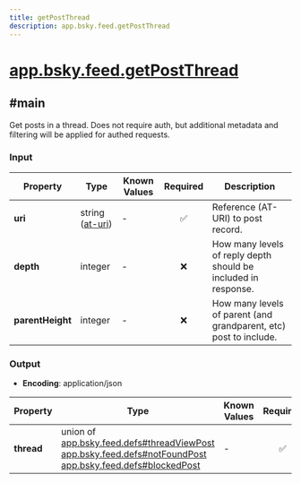 ```yaml
---
title: getPostThread
description: app.bsky.feed.getPostThread
---
```


# [app.bsky.feed.getPostThread](https://github.com/myConsciousness/atproto.dart/blob/main/lexicons/app/bsky/feed/getPostThread.json)

## #main

Get posts in a thread. Does not require auth, but additional metadata and filtering will be applied for authed requests.

### Input

| Property | Type | Known Values | Required | Description |
| --- | --- | --- | :---: | --- |
| **uri** | string ([at-uri](https://atproto.com/specs/at-uri-scheme)) | - | ✅ | Reference (AT-URI) to post record. |
| **depth** | integer | - | ❌ | How many levels of reply depth should be included in response. |
| **parentHeight** | integer | - | ❌ | How many levels of parent (and grandparent, etc) post to include. |

### Output

- **Encoding**: application/json

| Property | Type | Known Values | Required | Description |
| --- | --- | --- | :---: | --- |
| **thread** | union of <br/>[app.bsky.feed.defs#threadViewPost](../../../../lexicons/app/bsky/feed/defs.md#threadviewpost)<br/>[app.bsky.feed.defs#notFoundPost](../../../../lexicons/app/bsky/feed/defs.md#notfoundpost)<br/>[app.bsky.feed.defs#blockedPost](../../../../lexicons/app/bsky/feed/defs.md#blockedpost) | - | ✅ | - |
